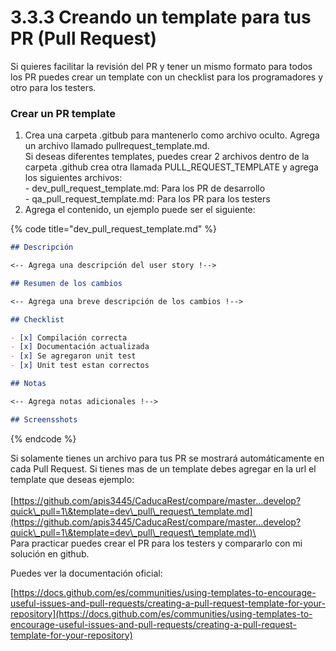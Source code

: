 # 3.3.3 Creando un template para tus PR (Pull Request)

Si quieres facilitar la revisión del PR y tener un mismo formato para todos los PR puedes crear un template con un checklist para los programadores y otro para los testers.

### Crear un PR template

1. Crea una carpeta .gitbub para mantenerlo como archivo oculto. Agrega un archivo llamado pullrequest\_template.md. \
   Si deseas diferentes templates, puedes crear 2 archivos dentro de la carpeta .github crea otra llamada PULL\_REQUEST\_TEMPLATE y agrega los siguientes archivos: \
   \- dev\_pull\_request\_template.md: Para los PR de desarrollo\
   \- qa\_pull\_request\_template.md: Para los PR para los testers
2. Agrega el contenido, un ejemplo puede ser el siguiente:

{% code title="dev_pull_request_template.md" %}
```markdown
## Descripción

<-- Agrega una descripción del user story !-->

## Resumen de los cambios

<-- Agrega una breve descripción de los cambios !-->

## Checklist

- [x] Compilación correcta
- [x] Documentación actualizada 
- [x] Se agregaron unit test
- [x] Unit test estan correctos

## Notas

<-- Agrega notas adicionales !-->

## Screensshots
```
{% endcode %}

Si solamente tienes un archivo para tus PR se mostrará automáticamente en cada Pull Request. Si tienes mas de un template debes agregar en la url el template que deseas ejemplo:\
\
[https://github.com/apis3445/CaducaRest/compare/master...develop?quick\_pull=1\&template=dev\_pull\_request\_template.md](https://github.com/apis3445/CaducaRest/compare/master...develop?quick\_pull=1\&template=dev\_pull\_request\_template.md)\
\
Para practicar puedes crear el PR para los testers y compararlo con mi solución en github.

Puedes ver la documentación oficial:

[https://docs.github.com/es/communities/using-templates-to-encourage-useful-issues-and-pull-requests/creating-a-pull-request-template-for-your-repository](https://docs.github.com/es/communities/using-templates-to-encourage-useful-issues-and-pull-requests/creating-a-pull-request-template-for-your-repository)
